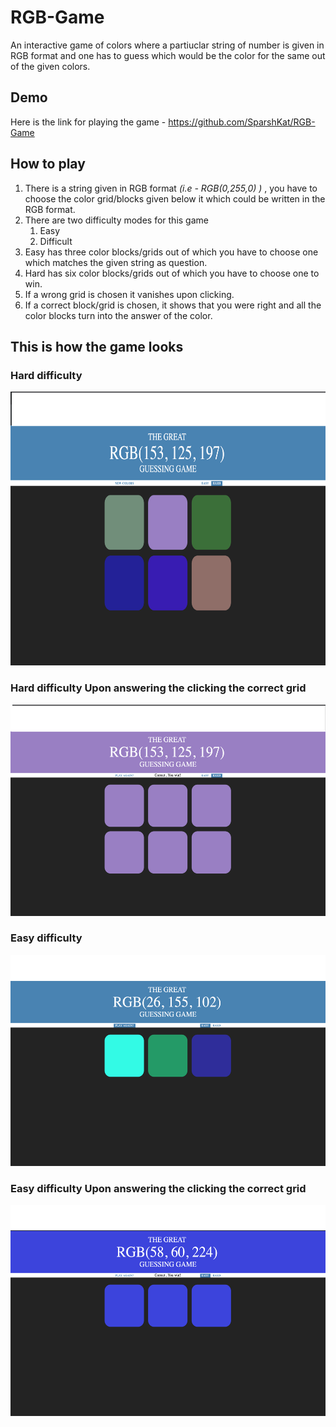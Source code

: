 # RGB-Game
An interactive game of colors where a partiuclar string of number is given in RGB format and one has to guess which would be the color for the same out of the given colors.

## Demo
Here is the link for playing the game - https://github.com/SparshKat/RGB-Game

## How to play
1. There is a string given in RGB format *(i.e - RGB(0,255,0) )* , you have to choose the color grid/blocks given below it which could be written in the RGB format. 
1. There are two difficulty modes for this game
   1. Easy
   1. Difficult
1. Easy has three color blocks/grids out of which you have to choose one which matches the given string as question.
1. Hard has six color blocks/grids out of which you have to choose one to win.
1. If a wrong grid is chosen it vanishes upon clicking.
1. If a correct block/grid is chosen, it shows that you were right and all the color blocks turn into the answer of the color.

## This is how the game looks

### Hard difficulty 
<img src="hard_q.png" width="731px" height="438px"/>

### Hard difficulty Upon answering the clicking the correct grid
<img src="hard_ans.png" width="731px" height="338px"/>

### Easy difficulty 
<img src="easy_q.png" width="731px" height="338px"/>

### Easy difficulty Upon answering the clicking the correct grid
<img src="easy_ans.png" width="731px" height="338px"/>

